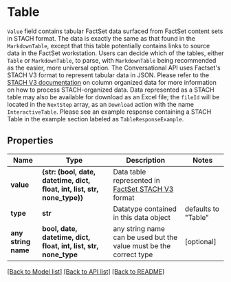 # Table

`Value` field contains tabular FactSet data surfaced from FactSet content sets in STACH format. The data is exactly the same as that found in the `MarkdownTable`, except that this table potentially contains links to source data in the FactSet workstation. Users can decide which of the tables, either `Table` or `MarkdownTable`, to parse, with `MarkdownTable` being recommended as the easier, more universal option.  The Conversational API uses Factset's STACH V3 format to represent tabular data in JSON. Please refer to the [STACH V3 documentation](https://factset.github.io/stachschema/#/v3/README) on column organized data for more information on how to process STACH-organized data.  Data represented as a STACH table may also be available for download as an Excel file; the `fileId` will be located in the `NextStep` array, as an `Download` action with the name `InteractiveTable`.  Please see an example response containing a STACH Table in the example section labeled as `TableResponseExample`.  

## Properties
Name | Type | Description | Notes
------------ | ------------- | ------------- | -------------
**value** | **{str: (bool, date, datetime, dict, float, int, list, str, none_type)}** | Data table represented in [FactSet STACH V3](https://factset.github.io/stachschema/#/v3/README) format | 
**type** | **str** | Datatype contained in this data object | defaults to "Table"
**any string name** | **bool, date, datetime, dict, float, int, list, str, none_type** | any string name can be used but the value must be the correct type | [optional]

[[Back to Model list]](../README.md#documentation-for-models) [[Back to API list]](../README.md#documentation-for-api-endpoints) [[Back to README]](../README.md)


